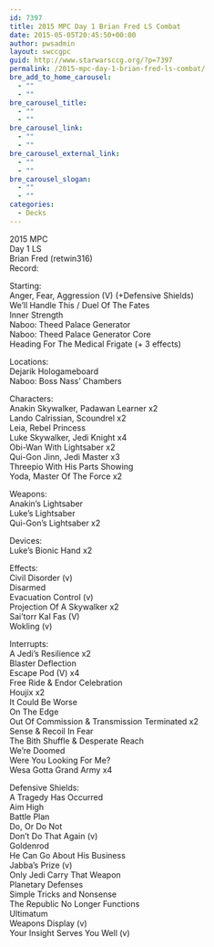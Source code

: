 ```yaml
---
id: 7397
title: 2015 MPC Day 1 Brian Fred LS Combat
date: 2015-05-05T20:45:50+00:00
author: pwsadmin
layout: swccgpc
guid: http://www.starwarsccg.org/?p=7397
permalink: /2015-mpc-day-1-brian-fred-ls-combat/
bre_add_to_home_carousel:
  - ""
  - ""
bre_carousel_title:
  - ""
  - ""
bre_carousel_link:
  - ""
  - ""
bre_carousel_external_link:
  - ""
  - ""
bre_carousel_slogan:
  - ""
  - ""
categories:
  - Decks
---
```

2015 MPC  
Day 1 LS  
Brian Fred (retwin316)  
Record:

Starting:  
Anger, Fear, Aggression (V) (+Defensive Shields)  
We&#8217;ll Handle This / Duel Of The Fates  
Inner Strength  
Naboo: Theed Palace Generator  
Naboo: Theed Palace Generator Core  
Heading For The Medical Frigate (+ 3 effects) 

Locations:  
Dejarik Hologameboard  
Naboo: Boss Nass&#8217; Chambers

Characters:  
Anakin Skywalker, Padawan Learner x2  
Lando Calrissian, Scoundrel x2  
Leia, Rebel Princess  
Luke Skywalker, Jedi Knight x4  
Obi-Wan With Lightsaber x2  
Qui-Gon Jinn, Jedi Master x3  
Threepio With His Parts Showing  
Yoda, Master Of The Force x2

Weapons:  
Anakin&#8217;s Lightsaber  
Luke&#8217;s Lightsaber  
Qui-Gon&#8217;s Lightsaber x2

Devices:  
Luke&#8217;s Bionic Hand x2

Effects:  
Civil Disorder (v)  
Disarmed  
Evacuation Control (v)  
Projection Of A Skywalker x2  
Sai&#8217;torr Kal Fas (V)  
Wokling (v)

Interrupts:  
A Jedi&#8217;s Resilience x2  
Blaster Deflection  
Escape Pod (V) x4  
Free Ride & Endor Celebration  
Houjix x2  
It Could Be Worse  
On The Edge  
Out Of Commission & Transmission Terminated x2  
Sense & Recoil In Fear  
The Bith Shuffle & Desperate Reach  
We&#8217;re Doomed  
Were You Looking For Me?  
Wesa Gotta Grand Army x4

Defensive Shields:  
A Tragedy Has Occurred  
Aim High  
Battle Plan  
Do, Or Do Not  
Don&#8217;t Do That Again (v)  
Goldenrod  
He Can Go About His Business  
Jabba&#8217;s Prize (v)  
Only Jedi Carry That Weapon  
Planetary Defenses  
Simple Tricks and Nonsense  
The Republic No Longer Functions  
Ultimatum  
Weapons Display (v)  
Your Insight Serves You Well (v)